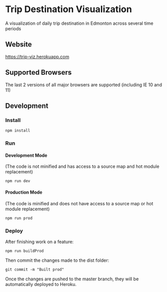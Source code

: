 # Trip Destination Visualization
A visualization of daily trip destination in Edmonton across several time periods
## Website
https://trip-viz.herokuapp.com
## Supported Browsers
The last 2 versions of all major browsers are supported (including IE 10 and 11)
## Development
### Install
```
npm install
```
### Run
#### Development Mode
(The code is not minified and has access to a source map and hot module replacement)
```
npm run dev
```
#### Production Mode
(The code is minified and does not have access to a source map or hot module replacement)
```
npm run prod
```
### Deploy
After finishing work on a feature:
```
npm run buildProd
```
Then commit the changes made to the dist folder:
```
git commit -m "Built prod"
```
Once the changes are pushed to the master branch, they will be automatically deployed to Heroku.

